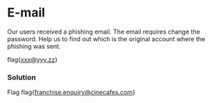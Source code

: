 # E-mail
Our users received a phishing email. The email requires change the password. Help us to find out which is the original account where the phishing was sent.

flag{[xxx@yyy.zz](mailto:xxx@yyy.zz)}

### Solution
Flag
flag{franchise.enquiry@cinecafes.com}
